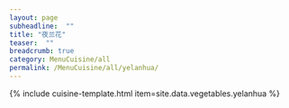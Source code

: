 ```yaml
---
layout: page
subheadline:  ""
title: "夜兰花" 
teaser:  "" 
breadcrumb: true
category: MenuCuisine/all
permalink: /MenuCuisine/all/yelanhua/
---
```


{% include cuisine-template.html item=site.data.vegetables.yelanhua %}
